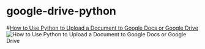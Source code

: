 google-drive-python
======
#[How to Use Python to Upload a Document to Google Docs or Google Drive](http://mikequentelsoftware.blogspot.ca/2012/09/how-to-use-python-to-upload-document-to.html)
![How to Use Python to Upload a Document to Google Docs or Google Drive](http://3.bp.blogspot.com/-7MZXzzKbRDE/UFKynmTvuVI/AAAAAAAAAKg/e7x9VCYjDFU/s1600/google_drive_2012-09-14.jpg)

